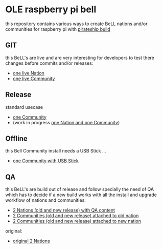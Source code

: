 OLE raspberry pi bell
=====================

this repository contains various ways to create BeLL nations and/or communities for raspberry pi with [pirateship build](http://pirate.sh)

GIT
---
this BeLL's are live and are very interesting for developers to test there changes before commits and/or releases:
- [one live Nation](https://gist.github.com/dogi/9c37ca68982f488dd9b9)
- [one live Community](https://gist.github.com/dogi/a7d00eac2af80816d1de)

Release
-------
standard usecase
- [one Community](https://gist.github.com/dogi/7a3087fb0e3d026f4c04)
- (work in progress [one Nation and one Community](https://gist.github.com/treehouse-su/07e1919333e12f07768e))

Offline
-------
this Bell Community install needs a USB Stick ...
- [one Community with USB Stick](https://gist.github.com/dogi/dbe5408d97fc112e06a6)

QA
--
this BeLL's are build out of release and follow specially the need of QA which has to decide if a new build works with all the install and upgrade workflow of nations and communities:
- [2 Nations (old and new release) with QA content](qa/2nations-autorunonce.sh)
- [2 Communities (old and new release) attached to old nation](qa/2oldcommunities-autorunonce.sh)
- [2 Communities (old and new release) attached to new nation](qa/2newcommunities-autorunonce.sh)

original:
- [original 2 Nations](https://gist.github.com/treehouse-su/90d2fe58e1d8e0dcbbd7)
